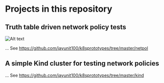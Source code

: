 # Projects in this repository

## Truth table driven network policy tests

![Alt text](https://github.com/jayunit100/k8sprototypes/raw/master/netpol.png)

... See https://github.com/jayunit100/k8sprototypes/tree/master/netpol

## A simple Kind cluster for testing network policies

... See https://github.com/jayunit100/k8sprototypes/tree/master/kind
